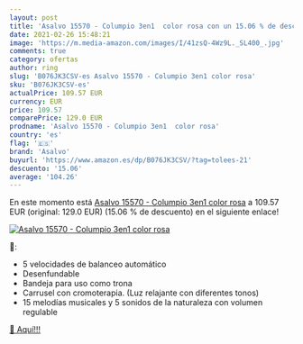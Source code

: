 ```yaml
---
layout: post
title: 'Asalvo 15570 - Columpio 3en1  color rosa con un 15.06 % de descuento'
date: 2021-02-26 15:48:21
image: 'https://m.media-amazon.com/images/I/41zsQ-4Wz9L._SL400_.jpg'
comments: true
category: ofertas
author: ring
slug: 'B076JK3CSV-es Asalvo 15570 - Columpio 3en1 color rosa'
sku: 'B076JK3CSV-es'
actualPrice: 109.57 EUR
currency: EUR
price: 109.57
comparePrice: 129.0 EUR
prodname: 'Asalvo 15570 - Columpio 3en1  color rosa'
country: 'es'
flag: '🇪🇸'
brand: 'Asalvo'
buyurl: 'https://www.amazon.es/dp/B076JK3CSV/?tag=tolees-21'
descuento: '15.06'
average: '104.26'
---
```


En este momento está [Asalvo 15570 - Columpio 3en1  color rosa](https://www.amazon.es/dp/B076JK3CSV/?tag=tolees-21) a 109.57 EUR (original: 129.0 EUR) (15.06 %  de descuento) en el siguiente enlace!

[![Asalvo 15570 - Columpio 3en1  color rosa](https://m.media-amazon.com/images/I/41zsQ-4Wz9L._SL400_.jpg)](https://www.amazon.es/dp/B076JK3CSV/?tag=tolees-21)

🔎:

- 5 velocidades de balanceo automático
- Desenfundable
- Bandeja para uso como trona
- Carrusel con cromoterapia. (Luz relajante con diferentes tonos)
- 15 melodías musicales y 5 sonidos de la naturaleza con volumen regulable

[🛒 Aquí!!!](https://www.amazon.es/dp/B076JK3CSV/?tag=tolees-21)
